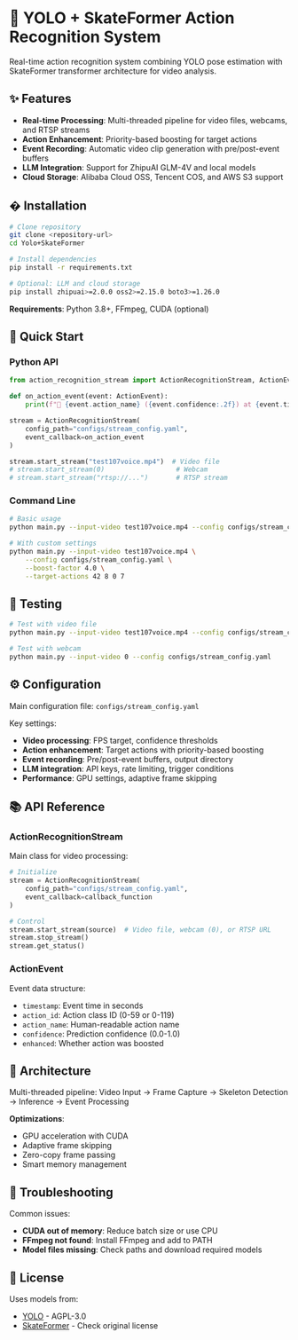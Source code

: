 # 🎯 YOLO + SkateFormer Action Recognition System

Real-time action recognition system combining YOLO pose estimation with SkateFormer transformer architecture for video analysis.

## ✨ Features

- **Real-time Processing**: Multi-threaded pipeline for video files, webcams, and RTSP streams
- **Action Enhancement**: Priority-based boosting for target actions
- **Event Recording**: Automatic video clip generation with pre/post-event buffers
- **LLM Integration**: Support for ZhipuAI GLM-4V and local models
- **Cloud Storage**: Alibaba Cloud OSS, Tencent COS, and AWS S3 support

## � Installation

```bash
# Clone repository
git clone <repository-url>
cd Yolo+SkateFormer

# Install dependencies
pip install -r requirements.txt

# Optional: LLM and cloud storage
pip install zhipuai>=2.0.0 oss2>=2.15.0 boto3>=1.26.0
```

**Requirements**: Python 3.8+, FFmpeg, CUDA (optional)

## 🚀 Quick Start

### Python API

```python
from action_recognition_stream import ActionRecognitionStream, ActionEvent

def on_action_event(event: ActionEvent):
    print(f"🎯 {event.action_name} ({event.confidence:.2f}) at {event.timestamp:.1f}s")

stream = ActionRecognitionStream(
    config_path="configs/stream_config.yaml",
    event_callback=on_action_event
)

stream.start_stream("test107voice.mp4")  # Video file
# stream.start_stream(0)                  # Webcam
# stream.start_stream("rtsp://...")       # RTSP stream
```

### Command Line

```bash
# Basic usage
python main.py --input-video test107voice.mp4 --config configs/stream_config.yaml

# With custom settings
python main.py --input-video test107voice.mp4 \
    --config configs/stream_config.yaml \
    --boost-factor 4.0 \
    --target-actions 42 8 0 7
```

## 🧪 Testing

```bash
# Test with video file
python main.py --input-video test107voice.mp4 --config configs/stream_config.yaml

# Test with webcam
python main.py --input-video 0 --config configs/stream_config.yaml
```

## ⚙️ Configuration

Main configuration file: `configs/stream_config.yaml`

Key settings:
- **Video processing**: FPS target, confidence thresholds
- **Action enhancement**: Target actions with priority-based boosting
- **Event recording**: Pre/post-event buffers, output directory
- **LLM integration**: API keys, rate limiting, trigger conditions
- **Performance**: GPU settings, adaptive frame skipping

## 📚 API Reference

### ActionRecognitionStream

Main class for video processing:

```python
# Initialize
stream = ActionRecognitionStream(
    config_path="configs/stream_config.yaml",
    event_callback=callback_function
)

# Control
stream.start_stream(source)  # Video file, webcam (0), or RTSP URL
stream.stop_stream()
stream.get_status()
```

### ActionEvent

Event data structure:
- `timestamp`: Event time in seconds
- `action_id`: Action class ID (0-59 or 0-119)
- `action_name`: Human-readable action name
- `confidence`: Prediction confidence (0.0-1.0)
- `enhanced`: Whether action was boosted

## 🚀 Architecture

Multi-threaded pipeline: Video Input → Frame Capture → Skeleton Detection → Inference → Event Processing

**Optimizations**:
- GPU acceleration with CUDA
- Adaptive frame skipping
- Zero-copy frame passing
- Smart memory management

## 🔧 Troubleshooting

Common issues:
- **CUDA out of memory**: Reduce batch size or use CPU
- **FFmpeg not found**: Install FFmpeg and add to PATH
- **Model files missing**: Check paths and download required models

## 📄 License

Uses models from:
- [YOLO](https://github.com/ultralytics/ultralytics) - AGPL-3.0
- [SkateFormer](https://github.com/SAKOFEDRA/SkateFormer) - Check original license
